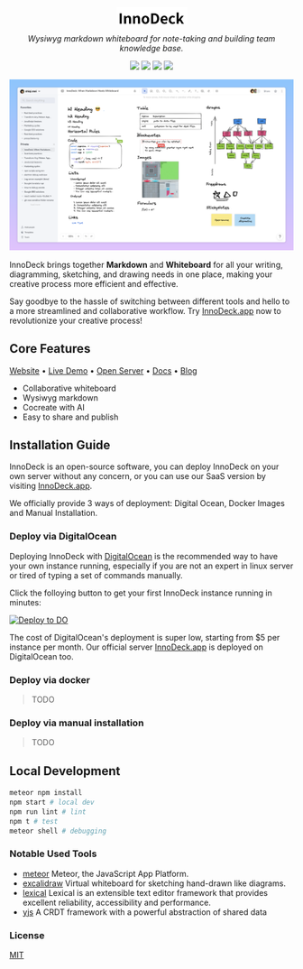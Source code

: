 <p align="center">
  <a href="https://InnoDeck.app" target="_blank">
    <img src="./public/images/title.png" height="30" alt="InnoDeck" />
  </a>
</p>
<p align="center"><i>Wysiwyg markdown whiteboard for note-taking and building team knowledge base.</i></p>

<p align="center">
 <img src="https://img.shields.io/github/license/innodeck/innodeck?style=flat-square" />
 <img src="https://img.shields.io/github/issues/InnoDeck/InnoDeck?style=flat-square"">
 <img src="https://img.shields.io/github/stars/innodeck/innodeck?style=flat-square" />
 <img src="https://img.shields.io/github/commit-activity/w/innodeck/innodeck?style=flat-square" />
</p>

![InnoDeck Preview](./public/images/preview.png)

InnoDeck brings together **Markdown** and **Whiteboard** for all your writing, diagramming, sketching, and drawing needs in one place, making your creative process more efficient and effective.

Say goodbye to the hassle of switching between different tools and hello to a more streamlined and collaborative workflow. Try [InnoDeck.app](https://InnoDeck.app) now to revolutionize your creative process!

## Core Features

[Website](https://InnoDeck.app) • [Live Demo](https://InnoDeck.app) • [Open Server](https://InnoDeck.app) • [Docs](https://InnoDeck.app/docs) • [Blog](https://InnoDeck.app/blog)

- Collaborative whiteboard
- Wysiwyg markdown
- Cocreate with AI
- Easy to share and publish

## Installation Guide

InnoDeck is an open-source software, you can deploy InnoDeck on your own server without any concern, or you can use our SaaS version by visiting [InnoDeck.app](https://InnoDeck.app).

We officially provide 3 ways of deployment: Digital Ocean, Docker Images and Manual Installation.

### Deploy via DigitalOcean

Deploying InnoDeck with [DigitalOcean](digitalocean.com) is the recommended way to have your own instance running, especially if you are not an expert in linux server or tired of typing a set of commands manually.

Click the folloying button to get your first InnoDeck instance running in minutes:

<p>
  <a href="https://cloud.digitalocean.com/apps/new?repo=https://github.com/InnoDeck/InnoDeck/tree/main" target="_blank">
  <img src="https://www.deploytodo.com/do-btn-blue.svg" alt="Deploy to DO">
  </a>
</p>

The cost of DigitalOcean's deployment is super low, starting from $5 per instance per month. Our official server [InnoDeck.app](https://InnoDeck.app) is deployed on DigitalOcean too.

### Deploy via docker

> TODO

### Deploy via manual installation

> TODO

## Local Development

```bash
meteor npm install
npm start # local dev
npm run lint # lint
npm t # test
meteor shell # debugging
```

### Notable Used Tools

- [meteor](https://github.com/meteor/meteor) Meteor, the JavaScript App Platform.
- [excalidraw](https://github.com/excalidraw/excalidraw) Virtual whiteboard for sketching hand-drawn like diagrams.
- [lexical](https://github.com/facebook/lexical) Lexical is an extensible text editor framework that provides excellent reliability, accessibility and performance.
- [yjs](https://github.com/yjs/yjs) A CRDT framework with a powerful abstraction of shared data

### License

[MIT](./LICENSE)
